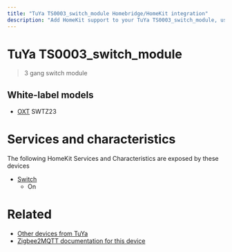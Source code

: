 ```yaml
---
title: "TuYa TS0003_switch_module Homebridge/HomeKit integration"
description: "Add HomeKit support to your TuYa TS0003_switch_module, using Homebridge, Zigbee2MQTT and homebridge-z2m."
---
```

<!---
This file has been GENERATED using src/docgen/docgen.ts
DO NOT EDIT THIS FILE MANUALLY!
-->
# TuYa TS0003_switch_module
> 3 gang switch module


## White-label models
* [OXT](../index.md#oxt) SWTZ23

# Services and characteristics
The following HomeKit Services and Characteristics are exposed by
these devices

* [Switch](../../switch.md)
  * On


# Related
* [Other devices from TuYa](../index.md#tuya)
* [Zigbee2MQTT documentation for this device](https://www.zigbee2mqtt.io/devices/TS0003_switch_module.html)